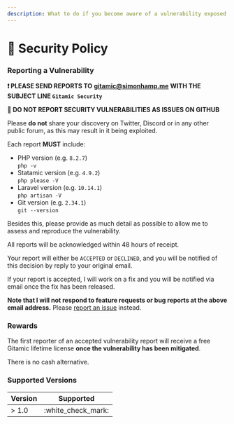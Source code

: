 ```yaml
---
description: What to do if you become aware of a vulnerability exposed by Gitamic
---
```


# 🔐 Security Policy

### Reporting a Vulnerability

**❗️ PLEASE SEND REPORTS TO** [**gitamic@simonhamp.me**](mailto:gitamic@simonhamp.me) **WITH THE SUBJECT LINE `Gitamic Security`**

**🛑 DO NOT REPORT SECURITY VULNERABILITIES AS ISSUES ON GITHUB**

Please **do not** share your discovery on Twitter, Discord or in any other public forum, as this may result in it being exploited.

Each report **MUST** include:

* PHP version (e.g. `8.2.7`)\
  `php -v`
* Statamic version (e.g. `4.9.2`)\
  `php please -V`
* Laravel version (e.g. `10.14.1`)\
  `php artisan -V`
* Git version (e.g. `2.34.1`)\
  `git --version`

Besides this, please provide as much detail as possible to allow me to assess and reproduce the vulnerability.

All reports will be acknowledged within 48 hours of receipt.

Your report will either be `ACCEPTED` or `DECLINED`, and you will be notified of this decision by reply to your original email.

If your report is accepted, I will work on a fix and you will be notified via email once the fix has been released.

**Note that I will not respond to feature requests or bug reports at the above email address.** Please [report an issue](https://github.com/simonhamp/gitamic-support/issues) instead.

### Rewards

The first reporter of an accepted vulnerability report will receive a free Gitamic lifetime license **once the vulnerability has been mitigated**.

There is no cash alternative.

### Supported Versions

| Version | Supported            |
| ------- | -------------------- |
| > 1.0   | :white\_check\_mark: |
